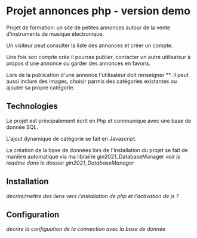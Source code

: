 # Projet annonces php - version demo
Projet de formation: un site de petites annonces autour de la vente d'instruments de musique électronique.  

Un visiteur peut consulter la liste des annonces et créer un compte.  

Une fois son compte crée il pourras publier, contacter un autre utilisateur à propos d'une annonce ou garder des annonces en favoris. 

Lors de la publication d'une annonce l'utilisateur doit renseigner **. Il peut aussi inclure des images, choisir parmis des catégories existantes ou ajouter sa propre catégorie.


## Technologies
Le projet est principalement écrit en Php et communique avec une base de donnée SQL.  

L'ajout dynamique de catégorie se fait en Javascript.  

La création de la base de données lors de l'installation du projet se fait de manière automatique via ma librairie gin2021_DatabaseManager *voir le readme dans le dossier gin2021_DatabaseManager*


## Installation
*decrire/mettre des liens vers l'installation de php et l'activation de js ?*


## Configuration
*decrire la configuation de la connection avec la base de donnée*



